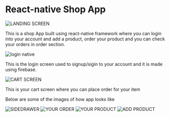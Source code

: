 # React-native Shop App

![LANDING SCREEN](https://user-images.githubusercontent.com/61001158/115537604-9b698c80-a2b8-11eb-9962-bc7b336d6004.PNG)

This is a shop App built using react-native framework where you can login into your account and add a product, order your product and you can check your orders in order section.

![login native](https://user-images.githubusercontent.com/61001158/115538033-1632a780-a2b9-11eb-9a7e-d73d3fafb51f.PNG)

This is the login screen used to signup/sigin to your account and it is made using firebase.

![CART SCREEN](https://user-images.githubusercontent.com/61001158/115538525-9a852a80-a2b9-11eb-8b45-0bde158c12fd.PNG)

This is your cart screen where you can place order for your item

Below are some of the images of how app looks like

![SIDEDRAWER](https://user-images.githubusercontent.com/61001158/115538871-f3ed5980-a2b9-11eb-8fdc-72e6d714ccd5.PNG)
![YOUR ORDER](https://user-images.githubusercontent.com/61001158/115538893-f8197700-a2b9-11eb-8c8a-13ae37ef3f3a.PNG)
![YOUR PRODUCT](https://user-images.githubusercontent.com/61001158/115538917-ff408500-a2b9-11eb-9809-f7852cf4f0d7.PNG)
![ADD PRODUCT](https://user-images.githubusercontent.com/61001158/115538925-023b7580-a2ba-11eb-80b2-4a23b099c0f2.PNG)
